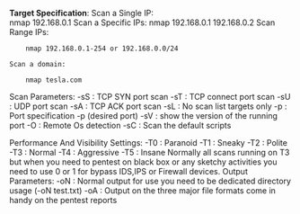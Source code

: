 **Target Specification**:
	Scan a Single IP:	
		nmap 192.168.0.1
	Scan a Specific IPs:
		nmap 192.168.0.1 192.168.0.2
	Scan Range IPs:
	
		nmap 192.168.0.1-254 or 192.168.0.0/24
		
	Scan a domain:
	
		nmap tesla.com
		

Scan Parameters:
	-sS : TCP SYN port scan
	-sT : TCP connect port scan
	-sU : UDP port scan
	-sA : TCP ACK port scan
	-sL : No scan list targets only
	-p : Port specification -p (desired port)
	-sV : show the version of the running port
	-O : Remote Os detection
	-sC : Scan the default scripts

Performance And Visibility Settings:
	-T0 : Paranoid
	-T1 : Sneaky
	-T2 : Polite
	-T3 : Normal
	-T4 : Aggressive
	-T5 : Insane 
	Normally all scans running on T3 but when you need to pentest on black box or any sketchy activities you need to use 0 or 1 for bypass IDS,IPS or Firewall devices.
Output Parameters:
	-oN : Normal output for use you need to be dedicated directory usage (-oN test.txt)
	-oA : Output on the three major file formats come in handy on the pentest reports
	
	
